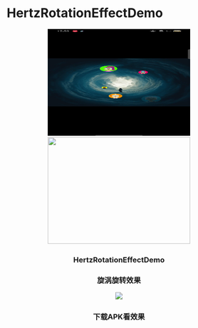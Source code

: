 # HertzRotationEffectDemo

<p align="center">
  <img width="320" height="240" src="https://github.com/gtfxhygr/HertzRotationEffectDemo/blob/main/img/1665199057028.png">
  <img width="320" height="240" src="https://github.com/gtfxhygr/HertzRotationEffectDemo/tree/main/img/1665199067553.png">
 </p>

<h3 align="center">HertzRotationEffectDemo</h3>
<h3 align="center">旋涡旋转效果</h3>


<p align="center">
  <img  with="288"  height="512" src="https://github.com/gtfxhygr/HertzRotationEffectDemo/tree/main/img/Out_1665201092352.gif">
</p>
<h3 align="center"><a href="https://github.com/gtfxhygr/HertzRotationEffectDemo/tree/main/apk/demo.apk"></a>下载APK看效果</h3>

